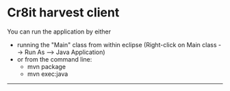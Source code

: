 Cr8it harvest client
================================================================================

You can run the application by either

* running the "Main" class from within eclipse (Right-click on Main class --> Run As --> Java Application)
* or from the command line:
    - mvn package
    - mvn exec:java

--------------------------------------------------------------------------------


